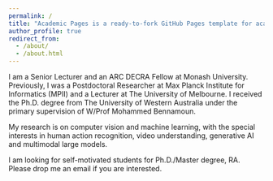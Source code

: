 ```yaml
---
permalink: /
title: "Academic Pages is a ready-to-fork GitHub Pages template for academic personal websites"
author_profile: true
redirect_from: 
  - /about/
  - /about.html
---
```


I am a Senior Lecturer and an ARC DECRA Fellow at Monash University. Previously, I was a Postdoctoral Researcher at Max Planck Institute for Informatics (MPII) and a Lecturer at The University of Melbourne. I received the Ph.D. degree from The University of Western Australia under the primary supervision of W/Prof Mohammed Bennamoun.

My research is on computer vision and machine learning, with the special interests in human action recognition, video understanding, generative AI and multimodal large models.

I am looking for self-motivated students for Ph.D./Master degree, RA. Please drop me an email if you are interested.
